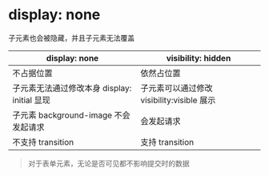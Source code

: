 # display: none

子元素也会被隐藏，并且子元素无法覆盖

| display: none                                | visibility: hidden                         |
| -------------------------------------------- | ------------------------------------------ |
| 不占据位置                                   | 依然占位置                                 |
| 子元素无法通过修改本身 display: initial 显现 | 子元素可以通过修改 visibility:visible 展示 |
| 子元素 background-image 不会发起请求         | 会发起请求                                 |
| 不支持 transition                            | 支持 transition                            |

> 对于表单元素，无论是否可见都不影响提交时的数据
